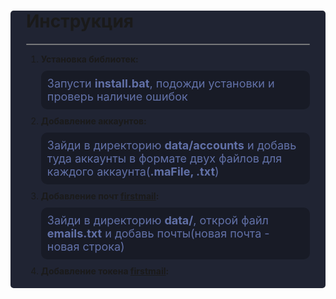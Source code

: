 <div style="
    background: #202433;
    border-radius: 5px;
    padding: 0 25px 5px
">
    <h1>Инструкция</h1>
    <div style="
    background: #76777a;
    padding: 1px;
    border-radius: 10px
    "></div>
    <ol>
        <li><b>Установка библиотек:</b></li>
        <div style="
            background: #181b26;
            border-radius: 10px;
            padding: 10px;
            margin: 10px 0;
            color: #6271a8;
            font-size: 18px
        ">
            Запусти <b>install.bat</b>, подожди
            установки и проверь наличие ошибок 
        </div>
        <li><b>Добавление аккаунтов:</b></li>
        <div style="
            background: #181b26;
            border-radius: 10px;
            padding: 10px;
            margin: 10px 0;
            color: #6271a8;
            font-size: 18px
        ">
            Зайди в директорию <b>data/accounts</b>
            и добавь туда аккаунты в формате двух
            файлов для каждого аккаунта(<b>.maFile, .txt</b>)
        </div>
        <li><b>Добавление почт <a href="https://firstmail.ltd/">firstmail</a>:</b></li>
        <div style="
            background: #181b26;
            border-radius: 10px;
            padding: 10px;
            margin: 10px 0;
            color: #6271a8;
            font-size: 18px
        ">
            Зайди в директорию <b>data/</b>, 
            открой файл <b>emails.txt</b> и
            добавь почты(новая почта - новая строка)
        </div>
        <li><b>Добавление токена <a href="https://firstmail.ltd/">firstmail</a>:</b></li>
    </ol>
</div>